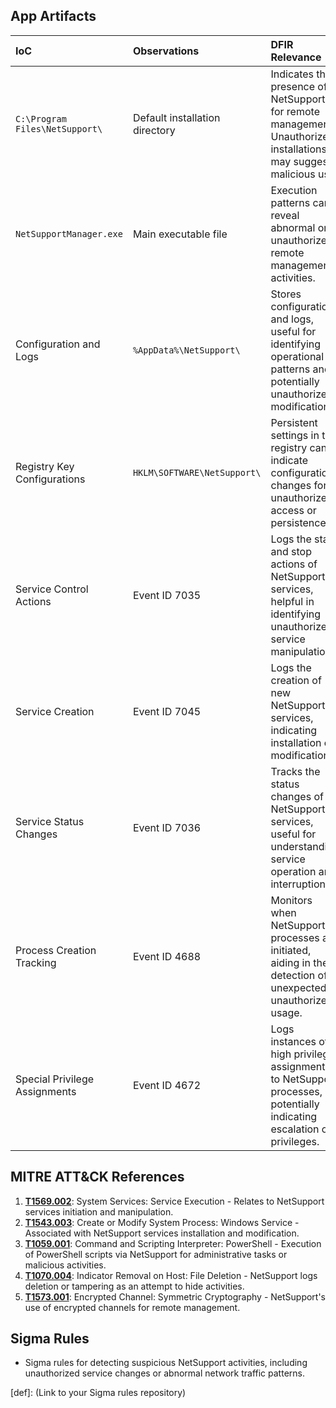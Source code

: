 ## App Artifacts

| IoC | Observations | DFIR Relevance |
|:----|:-------------|:---------------|
| `C:\Program Files\NetSupport\` | Default installation directory | Indicates the presence of NetSupport for remote management. Unauthorized installations may suggest malicious use. |
| `NetSupportManager.exe` | Main executable file | Execution patterns can reveal abnormal or unauthorized remote management activities. |
| Configuration and Logs | `%AppData%\NetSupport\` | Stores configurations and logs, useful for identifying operational patterns and potentially unauthorized modifications. |
| Registry Key Configurations | `HKLM\SOFTWARE\NetSupport\` | Persistent settings in the registry can indicate configuration changes for unauthorized access or persistence. |
| Service Control Actions | Event ID 7035 | Logs the start and stop actions of NetSupport services, helpful in identifying unauthorized service manipulation. |
| Service Creation | Event ID 7045 | Logs the creation of new NetSupport services, indicating installation or modification. |
| Service Status Changes | Event ID 7036 | Tracks the status changes of NetSupport services, useful for understanding service operation and interruptions. |
| Process Creation Tracking | Event ID 4688 | Monitors when NetSupport processes are initiated, aiding in the detection of unexpected or unauthorized usage. |
| Special Privilege Assignments | Event ID 4672 | Logs instances of high privilege assignments to NetSupport processes, potentially indicating escalation of privileges. |

## MITRE ATT&CK References

1. **[T1569.002](https://attack.mitre.org/techniques/T1569/002/)**: System Services: Service Execution - Relates to NetSupport services initiation and manipulation.
2. **[T1543.003](https://attack.mitre.org/techniques/T1543/003/)**: Create or Modify System Process: Windows Service - Associated with NetSupport services installation and modification.
3. **[T1059.001](https://attack.mitre.org/techniques/T1059/001/)**: Command and Scripting Interpreter: PowerShell - Execution of PowerShell scripts via NetSupport for administrative tasks or malicious activities.
4. **[T1070.004](https://attack.mitre.org/techniques/T1070/004/)**: Indicator Removal on Host: File Deletion - NetSupport logs deletion or tampering as an attempt to hide activities.
5. **[T1573.001](https://attack.mitre.org/techniques/T1573/001/)**: Encrypted Channel: Symmetric Cryptography - NetSupport's use of encrypted channels for remote management.


## Sigma Rules

- Sigma rules for detecting suspicious NetSupport activities, including unauthorized service changes or abnormal network traffic patterns.

[def]: (Link to your Sigma rules repository)
